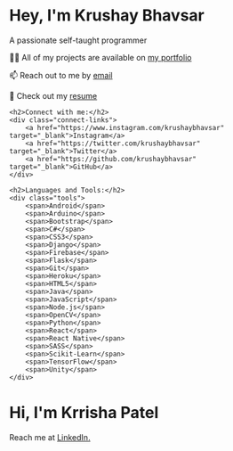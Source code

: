 </head>
<body>
    <h1>Hey, I'm Krushay Bhavsar</h1>
    <p>A passionate self-taught programmer</p>
    <p>👨‍💻 All of my projects are available on <a href="your-portfolio-link">my portfolio</a></p>
    <p>📫 Reach out to me by <a href="mailto:your-email@example.com">email</a></p>
    <p>📄 Check out my <a href="your-resume-link">resume</a></p>

    <h2>Connect with me:</h2>
    <div class="connect-links">
        <a href="https://www.instagram.com/krushaybhavsar" target="_blank">Instagram</a>
        <a href="https://twitter.com/krushaybhavsar" target="_blank">Twitter</a>
        <a href="https://github.com/krushaybhavsar" target="_blank">GitHub</a>
    </div>

    <h2>Languages and Tools:</h2>
    <div class="tools">
        <span>Android</span>
        <span>Arduino</span>
        <span>Bootstrap</span>
        <span>C#</span>
        <span>CSS3</span>
        <span>Django</span>
        <span>Firebase</span>
        <span>Flask</span>
        <span>Git</span>
        <span>Heroku</span>
        <span>HTML5</span>
        <span>Java</span>
        <span>JavaScript</span>
        <span>Node.js</span>
        <span>OpenCV</span>
        <span>Python</span>
        <span>React</span>
        <span>React Native</span>
        <span>SASS</span>
        <span>Scikit-Learn</span>
        <span>TensorFlow</span>
        <span>Unity</span>
    </div>
</body>
</html>




</head>
<body>
    <h1>Hi, I'm Krrisha Patel</h1>
    <p>Reach me at <a href="https://www.linkedin.com/in/krrishapatel/">LinkedIn.</a></p>
</body>
